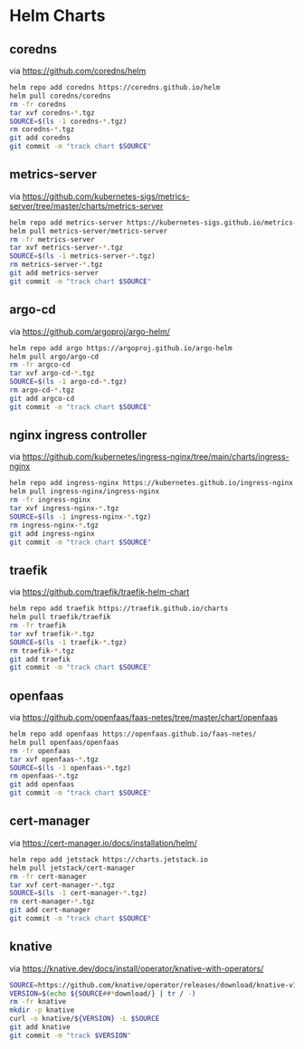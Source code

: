 # Helm Charts

## coredns

via https://github.com/coredns/helm

```bash
helm repo add coredns https://coredns.github.io/helm
helm pull coredns/coredns
rm -fr coredns
tar xvf coredns-*.tgz
SOURCE=$(ls -1 coredns-*.tgz)
rm coredns-*.tgz
git add coredns
git commit -m "track chart $SOURCE"
```

## metrics-server

via https://github.com/kubernetes-sigs/metrics-server/tree/master/charts/metrics-server

```bash
helm repo add metrics-server https://kubernetes-sigs.github.io/metrics-server/
helm pull metrics-server/metrics-server
rm -fr metrics-server
tar xvf metrics-server-*.tgz
SOURCE=$(ls -1 metrics-server-*.tgz)
rm metrics-server-*.tgz
git add metrics-server
git commit -m "track chart $SOURCE"
```

## argo-cd

via https://github.com/argoproj/argo-helm/

```bash
helm repo add argo https://argoproj.github.io/argo-helm
helm pull argo/argo-cd
rm -fr argco-cd
tar xvf argo-cd-*.tgz
SOURCE=$(ls -1 argo-cd-*.tgz)
rm argo-cd-*.tgz
git add argco-cd
git commit -m "track chart $SOURCE"
```

## nginx ingress controller

via https://github.com/kubernetes/ingress-nginx/tree/main/charts/ingress-nginx

```bash
helm repo add ingress-nginx https://kubernetes.github.io/ingress-nginx
helm pull ingress-nginx/ingress-nginx
rm -fr ingress-nginx
tar xvf ingress-nginx-*.tgz
SOURCE=$(ls -1 ingress-nginx-*.tgz)
rm ingress-nginx-*.tgz
git add ingress-nginx
git commit -m "track chart $SOURCE"
```

## traefik

via https://github.com/traefik/traefik-helm-chart

```bash
helm repo add traefik https://traefik.github.io/charts
helm pull traefik/traefik
rm -fr traefik
tar xvf traefik-*.tgz
SOURCE=$(ls -1 traefik-*.tgz)
rm traefik-*.tgz
git add traefik
git commit -m "track chart $SOURCE"
```

## openfaas

via https://github.com/openfaas/faas-netes/tree/master/chart/openfaas

```bash
helm repo add openfaas https://openfaas.github.io/faas-netes/
helm pull openfaas/openfaas
rm -fr openfaas
tar xvf openfaas-*.tgz
SOURCE=$(ls -1 openfaas-*.tgz)
rm openfaas-*.tgz
git add openfaas
git commit -m "track chart $SOURCE"
```

## cert-manager

via https://cert-manager.io/docs/installation/helm/

```bash
helm repo add jetstack https://charts.jetstack.io
helm pull jetstack/cert-manager
rm -fr cert-manager
tar xvf cert-manager-*.tgz
SOURCE=$(ls -1 cert-manager-*.tgz)
rm cert-manager-*.tgz
git add cert-manager
git commit -m "track chart $SOURCE"
```

## knative

via https://knative.dev/docs/install/operator/knative-with-operators/

```bash
SOURCE=https://github.com/knative/operator/releases/download/knative-v1.11.2/operator.yaml
VERSION=$(echo ${SOURCE##*download/} | tr / -)
rm -fr knative
mkdir -p knative
curl -o knative/${VERSION} -L $SOURCE
git add knative
git commit -m "track $VERSION"
```
